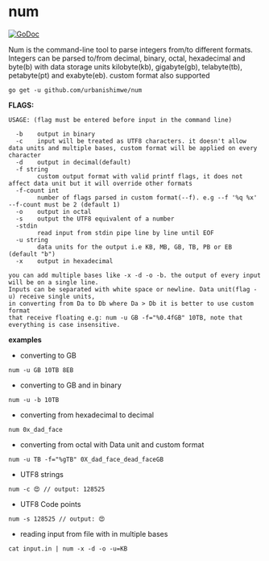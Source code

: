 # num
[![GoDoc](https://godoc.org/github.com/google/gopacket?status.svg)](https://godoc.org/github.com/urbanishimwe/num)

Num is the command-line tool to parse integers from/to different formats.
Integers can be parsed to/from decimal, binary, octal, hexadecimal and byte(b) with data storage units kilobyte(kb),
gigabyte(gb), telabyte(tb), petabyte(pt) and exabyte(eb). custom format also supported

```
go get -u github.com/urbanishimwe/num
```

**FLAGS:**
```
USAGE: (flag must be entered before input in the command line)

  -b    output in binary
  -c    input will be treated as UTF8 characters. it doesn't allow data units and multiple bases, custom format will be applied on every character
  -d    output in decimal(default)
  -f string
        custom output format with valid printf flags, it does not affect data unit but it will override other formats
  -f-count int
        number of flags parsed in custom format(--f). e.g --f '%q %x' --f-count must be 2 (default 1)
  -o    output in octal
  -s    output the UTF8 equivalent of a number
  -stdin
        read input from stdin pipe line by line until EOF
  -u string
        data units for the output i.e KB, MB, GB, TB, PB or EB (default "b")
  -x    output in hexadecimal

you can add multiple bases like -x -d -o -b. the output of every input will be on a single line.
Inputs can be separated with white space or newline. Data unit(flag -u) receive single units,
in converting from Da to Db where Da > Db it is better to use custom format
that receive floating e.g: num -u GB -f="%0.4fGB" 10TB, note that everything is case insensitive.
```

**examples**

- converting to GB
```
num -u GB 10TB 8EB
```

- converting to GB and in binary
```
num -u -b 10TB
```

- converting from hexadecimal to decimal
```
num 0x_dad_face
```

- converting from octal with Data unit and custom format
```
num -u TB -f="%gTB" 0X_dad_face_dead_faceGB
```

- UTF8 strings
```
num -c 😍 // output: 128525
```

- UTF8 Code points
```
num -s 128525 // output: 😍
```

- reading input from file with in multiple bases
```
cat input.in | num -x -d -o -u=KB
```
